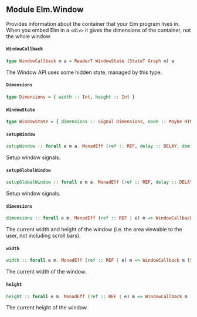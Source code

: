 ## Module Elm.Window

Provides information about the container that your Elm program lives in.
When you embed Elm in a `<div>` it gives the dimensions of the container, not
the whole window.

#### `WindowCallback`

``` purescript
type WindowCallback m a = ReaderT WindowState (StateT Graph m) a
```

The Window API uses some hidden state, managed by this type.

#### `Dimensions`

``` purescript
type Dimensions = { width :: Int, height :: Int }
```

#### `WindowState`

``` purescript
type WindowState = { dimensions :: Signal Dimensions, node :: Maybe HTMLElement }
```

#### `setupWindow`

``` purescript
setupWindow :: forall e m a. MonadEff (ref :: REF, delay :: DELAY, dom :: DOM, now :: Now, console :: CONSOLE | e) m => HTMLElement -> WindowCallback m a -> GraphState m a
```

Setup window signals.

#### `setupGlobalWindow`

``` purescript
setupGlobalWindow :: forall e m a. MonadEff (ref :: REF, delay :: DELAY, dom :: DOM, now :: Now, console :: CONSOLE | e) m => WindowCallback m a -> GraphState m a
```

Setup window signals.

#### `dimensions`

``` purescript
dimensions :: forall e m. MonadEff (ref :: REF | e) m => WindowCallback m (Signal Dimensions)
```

The current width and height of the window (i.e. the area viewable to the
user, not including scroll bars).

#### `width`

``` purescript
width :: forall e m. MonadEff (ref :: REF | e) m => WindowCallback m (Signal Int)
```

The current width of the window.

#### `height`

``` purescript
height :: forall e m. MonadEff (ref :: REF | e) m => WindowCallback m (Signal Int)
```

The current height of the window.


